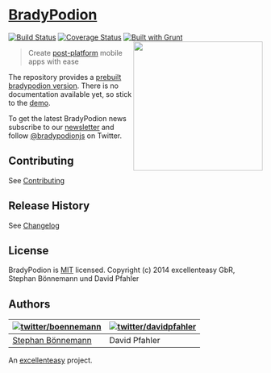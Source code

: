 # [BradyPodion](http://bradypodion.io)
[![Build Status](https://magnum.travis-ci.com/excellenteasy/bradypodion.png?token=eXbhDbHCycbq8ZfsMAgq&branch=master)](https://magnum.travis-ci.com/excellenteasy/bradypodion) [![Coverage Status](https://coveralls.io/repos/excellenteasy/bradypodion/badge.png)](https://coveralls.io/r/excellenteasy/bradypodion) [![Built with Grunt](https://cdn.gruntjs.com/builtwith.png)](http://gruntjs.com/)
<img align="right" height="256" src="https://pbs.twimg.com/profile_images/378800000798578409/24091764801b299251ff2aea883055f1.png">
> Create [post-platform](http://bradypodion.io/#postplatform) mobile apps with ease

The repository provides a [prebuilt bradypodion version](dist).
There is no documentation available yet, so stick to the [demo](demo).

To get the latest BradyPodion news subscribe to our [newsletter](http://bradypodion.io/#emaillist) and follow [@bradypodionjs](https://twitter.com/bradypodionjs) on Twitter.

## Contributing
See [Contributing](CONTRIBUTING.md)

## Release History
See [Changelog](CHANGELOG.md)

## License
BradyPodion is [MIT](LICENSE) licensed.
Copyright (c) 2014 excellenteasy GbR, Stephan Bönnemann und David Pfahler

## Authors
| [![twitter/boennemann](http://gravatar.com/avatar/29e45e7e0bf9561770aae5818f139c80?s=70)](https://twitter.com/boennemann "Follow @boennemann on Twitter") | [![twitter/davidpfahler](http://gravatar.com/avatar/bd6985f75d8c77a4847ce288adebeb82?s=70)](https://twitter.com/davidpfahler "Follow @davidpfahler on Twitter") |
|---|---|
| [Stephan Bönnemann](http://boennemann.me/) | David Pfahler |

An [excellenteasy](https://excellenteasy.com) project.
